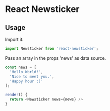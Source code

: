 # React Newsticker
## Usage
Import it.

```javascript
import Newsticker from 'react-newsticker';
```

Pass an array in the props 'news' as data source.

```javascript
const news = [
  'Hello World!',
  'Nice to meet you.',
  'Happy hour :)'
];
```

```javascript
render() {
  return <Newsticker news={news} />
}
```